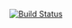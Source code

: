 [![Build Status](https://app.travis-ci.com/PaulChen79/CI-test.svg?branch=main)](https://app.travis-ci.com/PaulChen79/CI-test)
